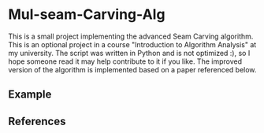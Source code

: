 # Mul-seam-Carving-Alg
This is a small project implementing the advanced Seam Carving algorithm. This is an optional project in a course "Introduction to Algorithm Analysis" at my university. The script was written in Python and is not optimized :), so I hope someone read it may help contribute to it if you like. The improved version of the algorithm is implemented based on a paper referenced below.

## Example


## References
